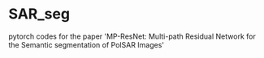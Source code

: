 # SAR_seg
pytorch codes for the paper 'MP-ResNet: Multi-path Residual Network for the Semantic segmentation of PolSAR Images'
